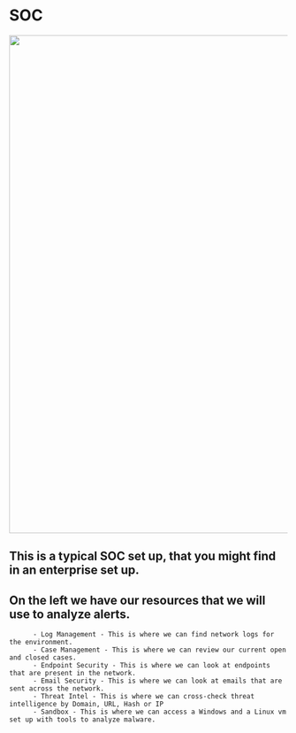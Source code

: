 # SOC

<img src="https://github.com/user-attachments/assets/f9c26a4d-13e7-4945-a526-ee048414803b" width="900"><br>
## This is a typical SOC set up, that you might find in an enterprise set up.
## On the left we have our resources that we will use to analyze alerts.
          - Log Management - This is where we can find network logs for the environment.
          - Case Management - This is where we can review our current open and closed cases.
          - Endpoint Security - This is where we can look at endpoints that are present in the network.
          - Email Security - This is where we can look at emails that are sent across the network.
          - Threat Intel - This is where we can cross-check threat intelligence by Domain, URL, Hash or IP
          - Sandbox - This is where we can access a Windows and a Linux vm set up with tools to analyze malware.
